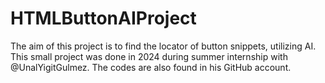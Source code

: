 # HTMLButtonAIProject
The aim of this project is to find the locator of button snippets, utilizing AI. This small project was done in 2024 during summer internship with @UnalYigitGulmez. The codes are also found in his GitHub account.
